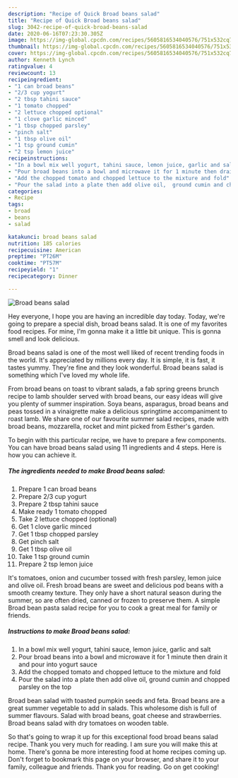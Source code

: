 ```yaml
---
description: "Recipe of Quick Broad beans salad"
title: "Recipe of Quick Broad beans salad"
slug: 3042-recipe-of-quick-broad-beans-salad
date: 2020-06-16T07:23:30.305Z
image: https://img-global.cpcdn.com/recipes/5605816534040576/751x532cq70/broad-beans-salad-recipe-main-photo.jpg
thumbnail: https://img-global.cpcdn.com/recipes/5605816534040576/751x532cq70/broad-beans-salad-recipe-main-photo.jpg
cover: https://img-global.cpcdn.com/recipes/5605816534040576/751x532cq70/broad-beans-salad-recipe-main-photo.jpg
author: Kenneth Lynch
ratingvalue: 4
reviewcount: 13
recipeingredient:
- "1 can broad beans"
- "2/3 cup yogurt"
- "2 tbsp tahini sauce"
- "1 tomato chopped"
- "2 lettuce chopped optional"
- "1 clove garlic minced"
- "1 tbsp chopped parsley"
- "pinch salt"
- "1 tbsp olive oil"
- "1 tsp ground cumin"
- "2 tsp lemon juice"
recipeinstructions:
- "In a bowl mix well yogurt, tahini sauce, lemon juice, garlic and salt"
- "Pour broad beans into a bowl and microwave it for 1 minute then drain it and pour into yogurt sauce"
- "Add the chopped tomato and chopped lettuce to the mixture and fold"
- "Pour the salad into a plate then add olive oil,  ground cumin and chopped parsley on the top"
categories:
- Recipe
tags:
- broad
- beans
- salad

katakunci: broad beans salad 
nutrition: 185 calories
recipecuisine: American
preptime: "PT26M"
cooktime: "PT57M"
recipeyield: "1"
recipecategory: Dinner

---
```



![Broad beans salad](https://img-global.cpcdn.com/recipes/5605816534040576/751x532cq70/broad-beans-salad-recipe-main-photo.jpg)

Hey everyone, I hope you are having an incredible day today. Today, we're going to prepare a special dish, broad beans salad. It is one of my favorites food recipes. For mine, I'm gonna make it a little bit unique. This is gonna smell and look delicious.

Broad beans salad is one of the most well liked of recent trending foods in the world. It's appreciated by millions every day. It is simple, it is fast, it tastes yummy. They're fine and they look wonderful. Broad beans salad is something which I've loved my whole life.

From broad beans on toast to vibrant salads, a fab spring greens brunch recipe to lamb shoulder served with broad beans, our easy ideas will give you plenty of summer inspiration. Soya beans, asparagus, broad beans and peas tossed in a vinaigrette make a delicious springtime accompaniment to roast lamb. We share one of our favourite summer salad recipes, made with broad beans, mozzarella, rocket and mint picked from Esther&#39;s garden.


To begin with this particular recipe, we have to prepare a few components. You can have broad beans salad using 11 ingredients and 4 steps. Here is how you can achieve it.

<!--inarticleads1-->

##### The ingredients needed to make Broad beans salad:

1. Prepare 1 can broad beans
1. Prepare 2/3 cup yogurt
1. Prepare 2 tbsp tahini sauce
1. Make ready 1 tomato chopped
1. Take 2 lettuce chopped (optional)
1. Get 1 clove garlic minced
1. Get 1 tbsp chopped parsley
1. Get pinch salt
1. Get 1 tbsp olive oil
1. Take 1 tsp ground cumin
1. Prepare 2 tsp lemon juice


It&#39;s tomatoes, onion and cucumber tossed with fresh parsley, lemon juice and olive oil. Fresh broad beans are sweet and delicious pod beans with a smooth creamy texture. They only have a short natural season during the summer, so are often dried, canned or frozen to preserve them. A simple Broad bean pasta salad recipe for you to cook a great meal for family or friends. 

<!--inarticleads2-->

##### Instructions to make Broad beans salad:

1. In a bowl mix well yogurt, tahini sauce, lemon juice, garlic and salt
1. Pour broad beans into a bowl and microwave it for 1 minute then drain it and pour into yogurt sauce
1. Add the chopped tomato and chopped lettuce to the mixture and fold
1. Pour the salad into a plate then add olive oil,  ground cumin and chopped parsley on the top


Broad bean salad with toasted pumpkin seeds and feta. Broad beans are a great summer vegetable to add in salads. This wholesome dish is full of summer flavours. Salad with broad beans, goat cheese and strawberries. Broad beans salad with dry tomatoes on wooden table. 

So that's going to wrap it up for this exceptional food broad beans salad recipe. Thank you very much for reading. I am sure you will make this at home. There's gonna be more interesting food at home recipes coming up. Don't forget to bookmark this page on your browser, and share it to your family, colleague and friends. Thank you for reading. Go on get cooking!
